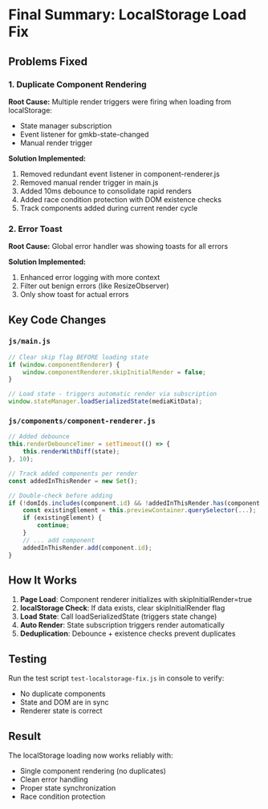 # Final Summary: LocalStorage Load Fix

## Problems Fixed

### 1. **Duplicate Component Rendering**
**Root Cause:** Multiple render triggers were firing when loading from localStorage:
- State manager subscription 
- Event listener for gmkb-state-changed
- Manual render trigger

**Solution Implemented:**
1. Removed redundant event listener in component-renderer.js
2. Removed manual render trigger in main.js
3. Added 10ms debounce to consolidate rapid renders
4. Added race condition protection with DOM existence checks
5. Track components added during current render cycle

### 2. **Error Toast**
**Root Cause:** Global error handler was showing toasts for all errors

**Solution Implemented:**
1. Enhanced error logging with more context
2. Filter out benign errors (like ResizeObserver)
3. Only show toast for actual errors

## Key Code Changes

### `js/main.js`
```javascript
// Clear skip flag BEFORE loading state
if (window.componentRenderer) {
    window.componentRenderer.skipInitialRender = false;
}

// Load state - triggers automatic render via subscription
window.stateManager.loadSerializedState(mediaKitData);
```

### `js/components/component-renderer.js`
```javascript
// Added debounce
this.renderDebounceTimer = setTimeout(() => {
    this.renderWithDiff(state);
}, 10);

// Track added components per render
const addedInThisRender = new Set();

// Double-check before adding
if (!domIds.includes(component.id) && !addedInThisRender.has(component.id)) {
    const existingElement = this.previewContainer.querySelector(...);
    if (existingElement) {
        continue;
    }
    // ... add component
    addedInThisRender.add(component.id);
}
```

## How It Works

1. **Page Load**: Component renderer initializes with skipInitialRender=true
2. **localStorage Check**: If data exists, clear skipInitialRender flag
3. **Load State**: Call loadSerializedState (triggers state change)
4. **Auto Render**: State subscription triggers render automatically
5. **Deduplication**: Debounce + existence checks prevent duplicates

## Testing

Run the test script `test-localstorage-fix.js` in console to verify:
- No duplicate components
- State and DOM are in sync
- Renderer state is correct

## Result

The localStorage loading now works reliably with:
- Single component rendering (no duplicates)
- Clean error handling
- Proper state synchronization
- Race condition protection
